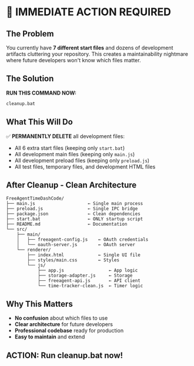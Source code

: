 # 🚨 IMMEDIATE ACTION REQUIRED

## The Problem
You currently have **7 different start files** and dozens of development artifacts cluttering your repository. This creates a maintainability nightmare where future developers won't know which files matter.

## The Solution
**RUN THIS COMMAND NOW:**
```bash
cleanup.bat
```

## What This Will Do
✅ **PERMANENTLY DELETE** all development files:
- All 6 extra start files (keeping only `start.bat`)
- All development main files (keeping only `main.js`)
- All development preload files (keeping only `preload.js`)
- All test files, temporary files, and development HTML files

## After Cleanup - Clean Architecture
```
FreeAgentTimeDashCode/
├── main.js                    ← Single main process
├── preload.js                 ← Single IPC bridge
├── package.json               ← Clean dependencies
├── start.bat                  ← ONLY startup script
├── README.md                  ← Documentation
└── src/
    ├── main/
    │   ├── freeagent-config.js    ← OAuth credentials
    │   └── oauth-server.js        ← OAuth server
    └── renderer/
        ├── index.html             ← Single UI file
        ├── styles/main.css        ← Styles
        └── js/
            ├── app.js                 ← App logic
            ├── storage-adapter.js     ← Storage
            ├── freeagent-api.js       ← API client
            └── time-tracker-clean.js  ← Timer logic
```

## Why This Matters
- **No confusion** about which files to use
- **Clear architecture** for future developers
- **Professional codebase** ready for production
- **Easy to maintain** and extend

## ACTION: Run cleanup.bat now!